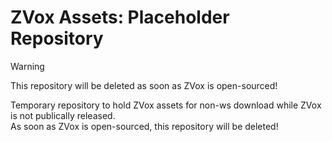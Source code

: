 # ZVox Assets: Placeholder Repository
> [!WARNING]
> This repository will be deleted as soon as ZVox is open-sourced!  

Temporary repository to hold ZVox assets for non-ws download while ZVox is not publically released.  
As soon as ZVox is open-sourced, this repository will be deleted!

